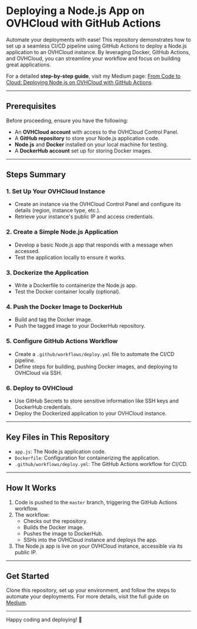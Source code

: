 # Deploying a Node.js App on OVHCloud with GitHub Actions

Automate your deployments with ease! This repository demonstrates how to set up a seamless CI/CD pipeline using GitHub Actions to deploy a Node.js application to an OVHCloud instance. By leveraging Docker, GitHub Actions, and OVHCloud, you can streamline your workflow and focus on building great applications.

For a detailed **step-by-step guide**, visit my Medium page: [From Code to Cloud: Deploying Node.js on OVHCloud with GitHub Actions](https://medium.com/@francis8t/from-code-to-cloud-deploying-node-js-on-ovhcloud-with-github-actions-5bc2ae5d08f0).

---

## Prerequisites

Before proceeding, ensure you have the following:
- An **OVHCloud account** with access to the OVHCloud Control Panel.
- A **GitHub repository** to store your Node.js application code.
- **Node.js** and **Docker** installed on your local machine for testing.
- A **DockerHub account** set up for storing Docker images.

---

## Steps Summary

### 1. Set Up Your OVHCloud Instance
- Create an instance via the OVHCloud Control Panel and configure its details (region, instance type, etc.).
- Retrieve your instance's public IP and access credentials.

### 2. Create a Simple Node.js Application
- Develop a basic Node.js app that responds with a message when accessed.
- Test the application locally to ensure it works.

### 3. Dockerize the Application
- Write a Dockerfile to containerize the Node.js app.
- Test the Docker container locally (optional).

### 4. Push the Docker Image to DockerHub
- Build and tag the Docker image.
- Push the tagged image to your DockerHub repository.

### 5. Configure GitHub Actions Workflow
- Create a `.github/workflows/deploy.yml` file to automate the CI/CD pipeline.
- Define steps for building, pushing Docker images, and deploying to OVHCloud via SSH.

### 6. Deploy to OVHCloud
- Use GitHub Secrets to store sensitive information like SSH keys and DockerHub credentials.
- Deploy the Dockerized application to your OVHCloud instance.

---

## Key Files in This Repository

- `app.js`: The Node.js application code.
- `Dockerfile`: Configuration for containerizing the application.
- `.github/workflows/deploy.yml`: The GitHub Actions workflow for CI/CD.

---

## How It Works

1. Code is pushed to the `master` branch, triggering the GitHub Actions workflow.
2. The workflow:
   - Checks out the repository.
   - Builds the Docker image.
   - Pushes the image to DockerHub.
   - SSHs into the OVHCloud instance and deploys the app.
3. The Node.js app is live on your OVHCloud instance, accessible via its public IP.

---

## Get Started
Clone this repository, set up your environment, and follow the steps to automate your deployments. For more details, visit the full guide on [Medium](https://medium.com/@francis8t/from-code-to-cloud-deploying-node-js-on-ovhcloud-with-github-actions-5bc2ae5d08f0).

---

Happy coding and deploying! 🚀
